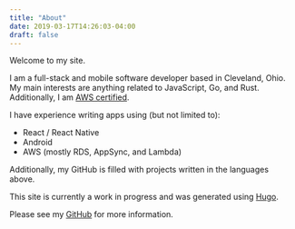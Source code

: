 ```yaml
---
title: "About"
date: 2019-03-17T14:26:03-04:00
draft: false
---
```


Welcome to my site. 

I am a full-stack and mobile software developer based in Cleveland, Ohio. My 
main interests are anything related to JavaScript, Go, and Rust. Additionally, 
I am [AWS certified](https://www.certmetrics.com/amazon/public/badge.aspx?i=2&t=c&d=2018-09-08&ci=AWS00490765).  

I have experience writing apps using (but not limited to):

- React / React Native
- Android
- AWS (mostly RDS, AppSync, and Lambda)

Additionally, my GitHub is filled with projects written in the languages above.

This site is currently a work in progress and was generated using [Hugo](https://gohugo.io).

Please see my [GitHub](https://github.com/rfaulhaber) for more information.
